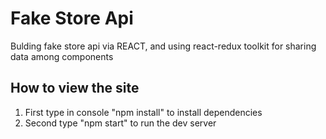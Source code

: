 # Fake Store Api

Bulding fake store api via REACT, and using react-redux toolkit for sharing data among components

## How to view the site

1. First type in console "npm install" to install dependencies
2. Second type "npm start" to run the dev server
